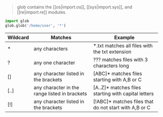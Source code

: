 

> glob contains the [[os|import.os]], [[sys|import.sys]], and [[re|import.re]] modules.

```python
import glob
glob.glob('/home/user', '*')
```

| Wildcard | Matches                                       | Example                                                |
| -------- | --------------------------------------------- | ------------------------------------------------------ |
| \*       | any characters                                | \*.txt matches all files with the txt extension        |
| ?        | any one character                             | ??? matches files with 3 characters long               |
| \[]      | any character listed in the brackets          | [ABC]\* matches files starting with A,B or C           |
| [..]     | any character in the range listed in brackets | [A..Z]\* matches files starting with capital letters   |
| [!]      | any character listed in the brackets          | [!ABC]\* matches files that do not start with A,B or C |
